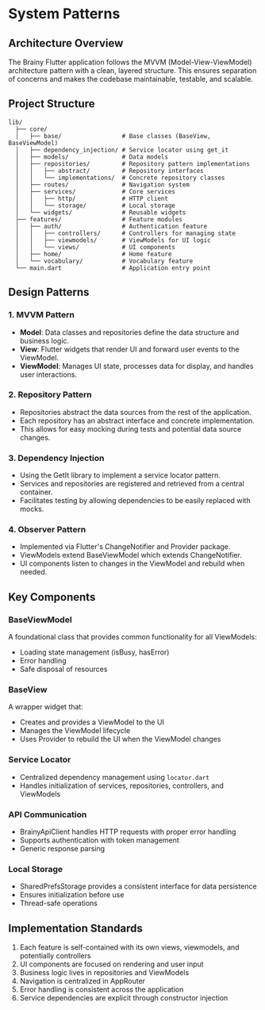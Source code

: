 # System Patterns

## Architecture Overview
The Brainy Flutter application follows the MVVM (Model-View-ViewModel) architecture pattern with a clean, layered structure. This ensures separation of concerns and makes the codebase maintainable, testable, and scalable.

## Project Structure
```
lib/
  ├── core/
  │   ├── base/                 # Base classes (BaseView, BaseViewModel)
  │   ├── dependency_injection/ # Service locator using get_it
  │   ├── models/               # Data models
  │   ├── repositories/         # Repository pattern implementations
  │   │   ├── abstract/         # Repository interfaces
  │   │   └── implementations/  # Concrete repository classes
  │   ├── routes/               # Navigation system
  │   ├── services/             # Core services
  │   │   ├── http/             # HTTP client
  │   │   └── storage/          # Local storage
  │   └── widgets/              # Reusable widgets
  ├── features/                 # Feature modules
  │   ├── auth/                 # Authentication feature
  │   │   ├── controllers/      # Controllers for managing state
  │   │   ├── viewmodels/       # ViewModels for UI logic
  │   │   └── views/            # UI components
  │   ├── home/                 # Home feature
  │   └── vocabulary/           # Vocabulary feature
  └── main.dart                 # Application entry point
```

## Design Patterns

### 1. MVVM Pattern
- **Model**: Data classes and repositories define the data structure and business logic.
- **View**: Flutter widgets that render UI and forward user events to the ViewModel.
- **ViewModel**: Manages UI state, processes data for display, and handles user interactions.

### 2. Repository Pattern
- Repositories abstract the data sources from the rest of the application.
- Each repository has an abstract interface and concrete implementation.
- This allows for easy mocking during tests and potential data source changes.

### 3. Dependency Injection
- Using the GetIt library to implement a service locator pattern.
- Services and repositories are registered and retrieved from a central container.
- Facilitates testing by allowing dependencies to be easily replaced with mocks.

### 4. Observer Pattern
- Implemented via Flutter's ChangeNotifier and Provider package.
- ViewModels extend BaseViewModel which extends ChangeNotifier.
- UI components listen to changes in the ViewModel and rebuild when needed.

## Key Components

### BaseViewModel
A foundational class that provides common functionality for all ViewModels:
- Loading state management (isBusy, hasError)
- Error handling
- Safe disposal of resources

### BaseView
A wrapper widget that:
- Creates and provides a ViewModel to the UI
- Manages the ViewModel lifecycle
- Uses Provider to rebuild the UI when the ViewModel changes

### Service Locator
- Centralized dependency management using `locator.dart`
- Handles initialization of services, repositories, controllers, and ViewModels

### API Communication
- BrainyApiClient handles HTTP requests with proper error handling
- Supports authentication with token management
- Generic response parsing

### Local Storage
- SharedPrefsStorage provides a consistent interface for data persistence
- Ensures initialization before use
- Thread-safe operations

## Implementation Standards
1. Each feature is self-contained with its own views, viewmodels, and potentially controllers
2. UI components are focused on rendering and user input
3. Business logic lives in repositories and ViewModels
4. Navigation is centralized in AppRouter
5. Error handling is consistent across the application
6. Service dependencies are explicit through constructor injection 